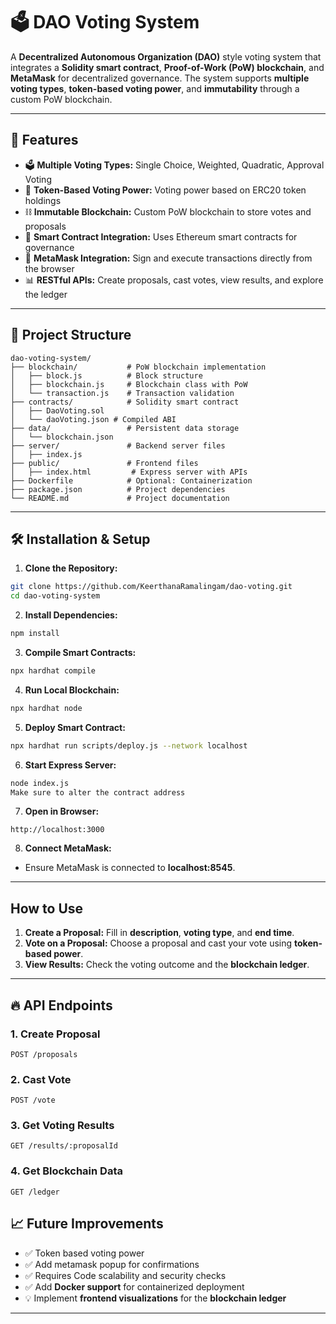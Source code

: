 # 🗳️ DAO Voting System

A **Decentralized Autonomous Organization (DAO)** style voting system that integrates a **Solidity smart contract**, **Proof-of-Work (PoW) blockchain**, and **MetaMask** for decentralized governance. The system supports **multiple voting types**, **token-based voting power**, and **immutability** through a custom PoW blockchain.

---

## 🚀 **Features**
- 🗳️ **Multiple Voting Types:** Single Choice, Weighted, Quadratic, Approval Voting
- 🔐 **Token-Based Voting Power:** Voting power based on ERC20 token holdings
- ⛓️ **Immutable Blockchain:** Custom PoW blockchain to store votes and proposals
- 🔗 **Smart Contract Integration:** Uses Ethereum smart contracts for governance
- 🦊 **MetaMask Integration:** Sign and execute transactions directly from the browser
- 📊 **RESTful APIs:** Create proposals, cast votes, view results, and explore the ledger

---

## 📂 **Project Structure**
```
dao-voting-system/
├── blockchain/           # PoW blockchain implementation
│   ├── block.js          # Block structure
│   ├── blockchain.js     # Blockchain class with PoW
│   └── transaction.js    # Transaction validation
├── contracts/            # Solidity smart contract
│   ├── DaoVoting.sol
│   └── daoVoting.json # Compiled ABI
├── data/                 # Persistent data storage
│   └── blockchain.json
├── server/               # Backend server files
│   ├── index.js 
├── public/               # Frontend files
│   ├── index.html         # Express server with APIs
├── Dockerfile            # Optional: Containerization
├── package.json          # Project dependencies
└── README.md             # Project documentation
```

---

## 🛠️ **Installation & Setup**

1. **Clone the Repository:**
```bash
git clone https://github.com/KeerthanaRamalingam/dao-voting.git
cd dao-voting-system
```

2. **Install Dependencies:**
```bash
npm install
```

3. **Compile Smart Contracts:**
```bash
npx hardhat compile
```

4. **Run Local Blockchain:**
```bash
npx hardhat node
```

5. **Deploy Smart Contract:**
```bash
npx hardhat run scripts/deploy.js --network localhost
```

6. **Start Express Server:**
```bash
node index.js
Make sure to alter the contract address
```

7. **Open in Browser:**
```http
http://localhost:3000
```

8. **Connect MetaMask:**
- Ensure MetaMask is connected to **localhost:8545**.

---

## **How to Use**
1. **Create a Proposal:** Fill in **description**, **voting type**, and **end time**.
2. **Vote on a Proposal:** Choose a proposal and cast your vote using **token-based power**.
3. **View Results:** Check the voting outcome and the **blockchain ledger**.

---

## 🔥 **API Endpoints**
### 1. **Create Proposal**
```http
POST /proposals
```

### 2. **Cast Vote**
```http
POST /vote
```

### 3. **Get Voting Results**
```http
GET /results/:proposalId
```

### 4. **Get Blockchain Data**
```http
GET /ledger
```

## 📈 **Future Improvements**
- ✅ Token based voting power
- ✅ Add metamask popup for confirmations
- ✅ Requires Code scalability and security checks
- ✅ Add **Docker support** for containerized deployment
- 💡 Implement **frontend visualizations** for the **blockchain ledger**
---



